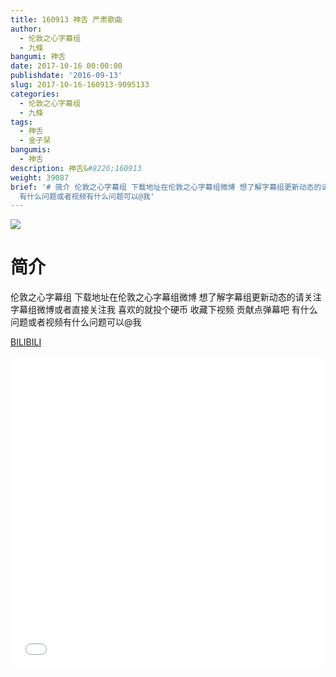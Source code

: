 ```yaml
---
title: 160913 神舌 严肃歌曲
author:
  - 伦敦之心字幕组
  - 九條
bangumi: 神舌
date: 2017-10-16 00:00:00
publishdate: '2016-09-13'
slug: 2017-10-16-160913-9095133
categories:
  - 伦敦之心字幕组
  - 九條
tags:
  - 神舌
  - 金子栞
bangumis:
  - 神舌
description: 神舌&#8226;160913
weight: 39087
brief: '# 简介 伦敦之心字幕组 下载地址在伦敦之心字幕组微博 想了解字幕组更新动态的请关注字幕组微博或者直接关注我 喜欢的就投个硬币 收藏下视频 贡献点弹幕吧
  有什么问题或者视频有什么问题可以@我'
---
```


![](https://i.imgur.com/UmirYcH.jpg)

# 简介  
伦敦之心字幕组 下载地址在伦敦之心字幕组微博 想了解字幕组更新动态的请关注字幕组微博或者直接关注我 喜欢的就投个硬币 收藏下视频 贡献点弹幕吧
有什么问题或者视频有什么问题可以@我

  [BILIBILI](https://www.bilibili.com/video/av9095133/)


<div class="vcontainer">  <iframe class='video' src="//www.bilibili.com/blackboard/player.html?aid=9095133" width="100%" height="500" frameborder="0" allowfullscreen="allowfullscreen"></iframe></div>
